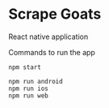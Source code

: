 # Scrape Goats

React native application

Commands to run the app
```
npm start

npm run android
npm run ios
npm run web
```

